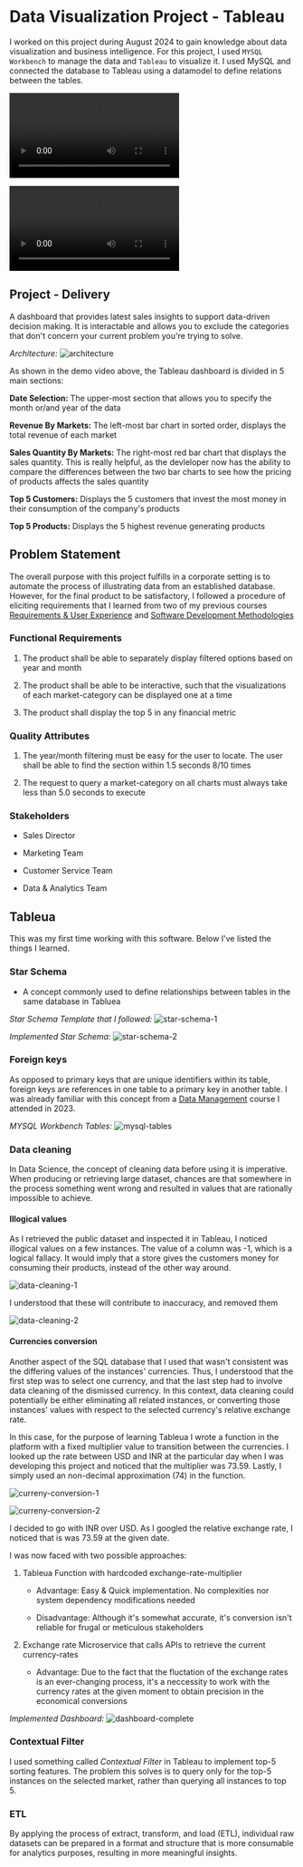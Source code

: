 # Data Visualization Project - Tableau

I worked on this project during August 2024 to gain knowledge about data visualization and business intelligence. For this project, I used `MYSQL Workbench` to manage the data and `Tableau` to visualize it. I used MySQL and connected the database to Tableau using a datamodel to define relations between the tables.

![sql-queries](readme-gifs/1.%20mysql-queries.mp4)

![tableau-features](readme-gifs/2.%20tableau-features.mp4)

## Project - Delivery

A dashboard that provides latest sales insights to support data-driven decision making. It is interactable and allows you to exclude the categories that don't concern your current problem you're trying to solve.

*Architecture:*
![architecture](readme-pictures/A.%20Architecture.PNG)

As shown in the demo video above, the Tableau dashboard is divided in 5 main sections:

**Date Selection:** The upper-most section that allows you to specify the month or/and year of the data

**Revenue By Markets:** The left-most bar chart in sorted order, displays the total revenue of each market

**Sales Quantity By Markets:** The right-most red bar chart that displays the sales quantity. This is really helpful, as the devleloper now has the ability to compare the differences between the two bar charts to see how the pricing of products affects the sales quantity

**Top 5 Customers:** Displays the 5 customers that invest the most money in their consumption of the company's products

**Top 5 Products:** Displays the 5 highest revenue generating products


## Problem Statement

The overall purpose with this project fulfills in a corporate setting is to automate the process of illustrating data from an established database. However, for the final product to be satisfactory, I followed a procedure of eliciting requirements that I learned from two of my previous courses [Requirements & User Experience](https://gitlab.com/jex-projects/mrjex/-/tree/main/projects/1.%20courses/year-1/4.%20Requirements%20&%20User%20Experience?ref_type=heads) and [Software Development Methodologies](https://gitlab.com/jex-projects/mrjex/-/tree/main/projects/1.%20courses/year-2/4.%20Software%20Development%20Methodologies?ref_type=heads)

### Functional Requirements

1. The product shall be able to separately display filtered options based on year and month

2. The product shall be able to be interactive, such that the visualizations of each market-category can be displayed one at a time

3. The product shall display the top 5 in any financial metric


### Quality Attributes

1. The year/month filtering must be easy for the user to locate. The user shall be able to find the section within 1.5 seconds 8/10 times

2. The request to query a market-category on all charts must always take less than 5.0 seconds to execute

### Stakeholders

- Sales Director

- Marketing Team

- Customer Service Team

- Data & Analytics Team


## Tableua

This was my first time working with this software. Below I've listed the things I learned.

### Star Schema

- A concept commonly used to define relationships between tables in the same database in Tabluea

*Star Schema Template that I followed:*
![star-schema-1](readme-pictures/ZZ.%20Star-Schema-Data-Model.png)

*Implemented Star Schema:*
![star-schema-2](readme-pictures/ZZZ.%20Star-Schema-Implementation.PNG)

### Foreign keys

As opposed to primary keys that are unique identifiers within its table, foreign keys are references in one table to a primary key in another table. I was already familiar with this concept from a [Data Management](https://gitlab.com/jex-projects/mrjex/-/tree/main/projects/1.%20courses/year-1/6.%20Data%20Management?ref_type=heads) course I attended in 2023.


*MYSQL Workbench Tables:*
![mysql-tables](readme-pictures/ZZ.%20DB-Tables.PNG)


### Data cleaning

In Data Science, the concept of cleaning data before using it is imperative. When producing or retrieving large dataset, chances are that somewhere in the process something went wrong and resulted in values that are rationally impossible to achieve.

#### Illogical values

As I retrieved the public dataset and inspected it in Tableau, I noticed illogical values on a few instances. The value of a column was -1, which is a logical fallacy. It would imply that a store gives the customers money for consuming their products, instead of the other way around.

![data-cleaning-1](readme-pictures/X.%20Data%20Cleaning1.PNG)

I understood that these will contribute to inaccuracy, and removed them

![data-cleaning-2](readme-pictures/X.%20Data%20Cleaning2.PNG)

#### Currencies conversion

Another aspect of the SQL database that I used that wasn't consistent was the differing values of the instances' currencies. Thus, I understood that the first step was to select one currency, and that the last step had to involve data cleaning of the dismissed currency. In this context, data cleaning could potentially be either eliminating all related instances, or converting those instances' values with respect to the selected currency's relative exchange rate.

In this case, for the purpose of learning Tableua I wrote a function in the platform with a fixed multiplier value to transition between the currencies. I looked up the rate between USD and INR at the particular day when I was developing this project and noticed that the multiplier was 73.59. Lastly, I simply used an non-decimal approximation (74) in the function.

![curreny-conversion-1](readme-pictures/Y.%20Currency%20Convert1.PNG)

![curreny-conversion-2](readme-pictures/Y.%20Currency%20Convert2.PNG)


I decided to go with INR over USD. As I googled the relative exchange rate, I noticed that is was 73.59 at the given date.

I was now faced with two possible approaches:

1. Tableua Function with hardcoded exchange-rate-multiplier

    - Advantage: Easy & Quick implementation. No complexities nor system dependency modifications needed

    - Disadvantage: Although it's somewhat accurate, it's conversion isn't reliable for frugal or meticulous stakeholders


2. Exchange rate Microservice that calls APIs to retrieve the current currency-rates

    - Advantage: Due to the fact that the fluctation of the exchange rates is an ever-changing process, it's a neccessity to work with the currency rates at the given moment to obtain precision in the economical conversions


*Implemented Dashboard:*
![dashboard-complete](readme-pictures/Z.%20Dashboard-Complete.PNG)


### Contextual Filter

I used something called *Contextual Filter* in Tableau to implement top-5 sorting features. The problem this solves is to query only for the top-5 instances on the selected market, rather than querying all instances to top 5.

### ETL

By applying the process of extract, transform, and load (ETL), individual raw datasets can be prepared in a format and structure that is more consumable for analytics purposes, resulting in more meaningful insights.